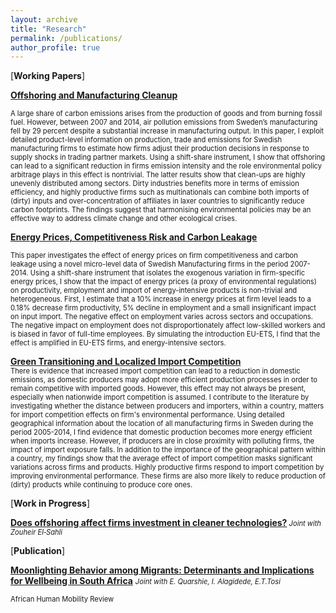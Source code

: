 ```yaml
---
layout: archive
title: "Research"
permalink: /publications/
author_profile: true
---
```

[**Working Papers**]

[**Offshoring and Manufacturing Cleanup**]() 

<sm style="font-size: 0.8em;">
A large share of carbon emissions arises from the production of goods and from burning fossil fuel. However, between 2007 and 2014, air pollution emissions from Sweden’s manufacturing fell by 29 percent despite a substantial increase in manufacturing output. In this paper, I exploit detailed product-level information on production, trade and emissions for Swedish manufacturing firms to estimate how firms adjust their production decisions in response to supply shocks in trading partner markets. Using a shift-share instrument, I show that offshoring can lead to a significant reduction in firms emission intensity and the role environmental policy arbitrage plays in this effect is nontrivial. The latter results show that clean-ups are highly unevenly distributed among sectors. Dirty industries benefits more in terms of emission efficiency, and highly productive firms such as multinationals can combine both imports of (dirty) inputs and over-concentration of affiliates in laxer countries to significantly reduce carbon footprints. The findings suggest that harmonising environmental policies may be an effective way to address climate change and other ecological crises.
</sm>

 [**Energy Prices, Competitiveness Risk and Carbon Leakage**]()   

<sm  style="font-size: 0.8em;">
This paper investigates the effect of energy prices on firm competitiveness and carbon leakage using a novel micro-level data of Swedish Manufacturing firms in the period 2007-2014. Using a shift-share instrument that isolates the exogenous variation in firm-specific energy prices, I show that the impact of energy prices (a proxy of environmental regulations) on productivity, employment and import of energy-intensive products is non-trivial and heterogeneous. First, I estimate that a 10% increase in energy prices at firm level leads to a 0.18% decrease firm productivity, 5% decline in employment and a small insignificant impact on input import. The negative effect on employment varies across sectors and occupations. The negative impact on employment does not disproportionately affect low-skilled workers and is biased in favor of full-time employees. By simulating the introduction EU-ETS, I find that the effect is amplified in EU-ETS firms, and energy-intensive sectors.

</sm>

[**Green Transitioning and Localized Import Competition**]()   
<sm  style="font-size: 0.8em;">
There is evidence that increased import competition can lead to a reduction in domestic emissions, as domestic producers may adopt more efficient production processes in order to remain competitive with imported goods. However, this effect may not always be present, especially when nationwide import competition is assumed. I contribute to the literature by investigating whether the distance between producers and importers, within a country, matters for import competition effects on firm's environmental performance. Using detailed geographical information about the location of all manufacturing firms in Sweden during the period 2005-2014, I find evidence that domestic production becomes more energy efficient when imports increase. However, if producers are in close proximity with polluting firms, the impact of import exposure falls. In addition to the importance of the geographical pattern within a country, my findings show that the average effect of import competition masks significant variations across firms and products. Highly productive firms respond to import competition by improving environmental performance. These firms are also more likely to reduce production of (dirty) products while continuing to produce core ones.

</sm>




[**Work in Progress**]

[**Does offshoring affect firms investment in cleaner technologies?**]()<sm  style="font-size: 0.8em;"><i> Joint with Zouheir El‑Sahli</i></sm>

[**Publication**]

[**Moonlighting Behavior among Migrants: Determinants and Implications for Wellbeing in South Africa**](https://sihma.org.za/journals/AHMR%208_2%202.%20Moonlighting%20Behaviour%20among%20Migrants%20and%20Wellbeing%20in%20South%20Africa.pdf) <sm  style="font-size: 0.8em;"><i> Joint with E. Quarshie, I. Alagidede, E.T.Tosi</i></sm> 

<sm  style="font-size: 0.8em;">African Human Mobility Review </sm>  
